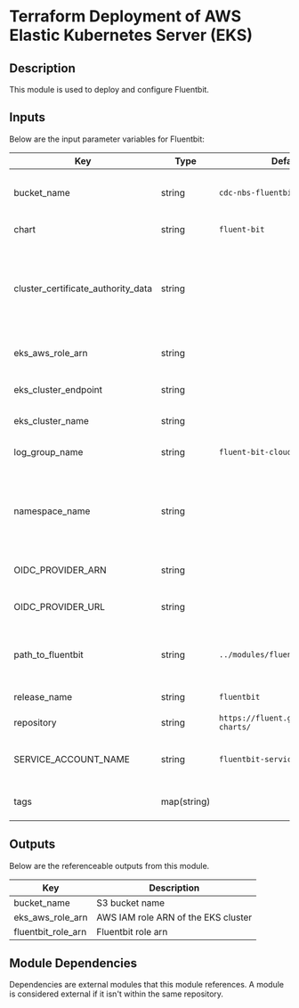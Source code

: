 # Terraform Deployment of AWS Elastic Kubernetes Server (EKS)

## Description

This module is used to deploy and configure Fluentbit. 


## Inputs

Below are the input parameter variables for Fluentbit:

| Key | Type | Default | Description |
| -------------- | -------------- | -------------- | -------------- |
| bucket_name | string | `cdc-nbs-fluentbit-logs` | Name of bucket to forward logs to |
| chart | string | `fluent-bit` | Fluentbit chart name |
| cluster_certificate_authority_data | string |  | TBase64 encoded certificate data required to communicate with the cluster |
| eks_aws_role_arn | string |  | IAM role ARN of the EKS cluster |
| eks_cluster_endpoint | string |  | The endpoint of the EKS cluster |
| eks_cluster_name | string |  | Name of the EKS cluster |
| log_group_name | string | `fluent-bit-cloudwatch` | The name of CloudWatch log group |
| namespace_name | string |  | The namespace for service account for fluentbit (typically observability) |
| OIDC_PROVIDER_ARN | string |  | The ARN of the OIDC provider  |
| OIDC_PROVIDER_URL | string |  | The URL of the OIDC provider |
| path_to_fluentbit | string | `../modules/fluentbit` | Path to the fluentbit module (No trailing slash needed) |
| release_name | string | `fluentbit` | The of the helm release |
| repository | string | `https://fluent.github.io/helm-charts/` | The fluentbit repo name |
| SERVICE_ACCOUNT_NAME | string | `fluentbit-service-account` | The name of the service account for fluentbit |
| tags | map(string) |  | Tags applied to all resources  |


## Outputs

Below are the referenceable outputs from this module.

| Key | Description |
| -------------- | -------------- |
| bucket_name | S3 bucket name  |
| eks_aws_role_arn | AWS IAM role ARN of the EKS cluster  |
| fluentbit_role_arn | Fluentbit role arn  |


## Module Dependencies 

Dependencies are external modules that this module references. A module is considered external if it isn't within the same repository.


